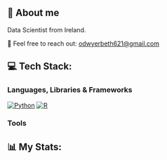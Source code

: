 ## 🚀 About me 

Data Scientist from Ireland.


📮  Feel free to reach out: odwyerbeth621@gmail.com



## 💻 Tech Stack:

### Languages, Libraries & Frameworks

[![Python](https://img.shields.io/badge/python-3670A0?style=for-the-badge&logo=python&logoColor=ffdd54)](#) 
[![R](https://shields.io/badges/git-hub-r-package-version-branch)](#)

### Tools


 <h2>📊 My Stats: </h2>
 

